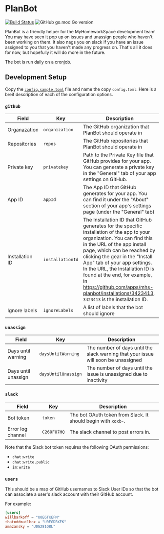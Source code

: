 # PlanBot
[![Build Status](https://travis-ci.org/MyHomeworkSpace/PlanBot.svg?branch=master)](https://travis-ci.org/MyHomeworkSpace/PlanBot) ![GitHub go.mod Go version](https://img.shields.io/github/go-mod/go-version/myhomeworkspace/planbot)

PlanBot is a friendly helper for the MyHomeworkSpace development team! You may have seen it pop up on issues and unassign people who haven't been working on them. It also nags you on slack if you have an issue assigned to you that you haven't made any progress on. That's all it does for now, but hopefully it will do more in the future.

The bot is run daily on a cronjob.

## Development Setup
Copy the [`config.sample.toml`](./config.sample.toml) file and name the copy `config.toml`. Here is a breif description of each of the configuration options.

### `github`
| Field | Key | Description |
|---|---|---|
| Organazation | `organization` | The GitHub organization that PlanBot should operate in |
| Repositories | `repos` | The GitHub repositories that PlanBot should operate in |
| Private key | `privatekey` | Path to the Private Key file that GitHub provides for your app. You can generate a private key in the "General" tab of your app settings on GitHub. |
| App ID | `appId` | The App ID that GitHub generates for your app. You can find it under the "About" section of your app's settings page (under the "General" tab) |
| Installation ID | `installationId` | The Installation ID that GitHub generates for the specific installation of the app to your organization. You can find this in the URL of the app install page, which can be reached by clicking the gear in the "Install App" tab of your app settings. In the URL, the Installation ID is found at the end, for example, in https://github.com/apps/mhs-planbot/installations/3423413, `3423413` is the installation ID. |
| Ignore labels | `ignoreLabels` | A list of labels that the bot should ignore |


### `unassign`
| Field | Key | Description |
|---|---|---|
| Days until warning | `daysUntilWarning` | The number of days until the slack warning that your issue will soon be unassigned |
| Days until unassign | `daysUntilUnassign` | The number of days until the issue is unassigned due to inactivity |

### `slack`
| Field | Key | Description |
|---|---|---|
| Bot token | `token` | The bot OAuth token from Slack. It should begin with `xoxb-`. |
| Error log channel | `C260FU7HQ` | The slack channel to post errors in. |

Note that the Slack bot token requires the following OAuth permissions:
- `chat:write`
- `chat:write.public`
- `im:write`

### `users`
This should be a map of GitHub usernames to Slack User IDs so that the bot can associate a user's slack account with their GitHub account.

For example:

```toml
[users]
willbarkoff = "U0EGTKEFM"
thatoddmailbox = "U0EGDRXEK"
amazansky = "U0G281Q8L"
```